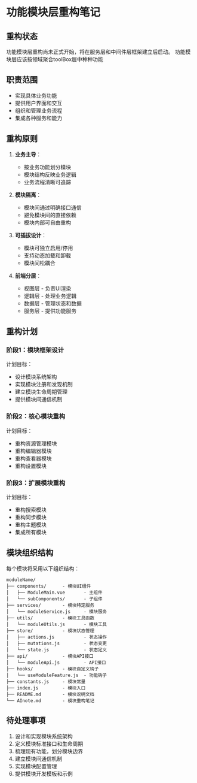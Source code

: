 # 功能模块层重构笔记

## 重构状态

功能模块层重构尚未正式开始，将在服务层和中间件层框架建立后启动。
功能模块层应该按领域聚合toolBox层中种种功能

## 职责范围

- 实现具体业务功能
- 提供用户界面和交互
- 组织和管理业务流程
- 集成各种服务和能力

## 重构原则

1. **业务主导**：
   - 按业务功能划分模块
   - 模块结构反映业务逻辑
   - 业务流程清晰可追踪

2. **模块隔离**：
   - 模块间通过明确接口通信
   - 避免模块间的直接依赖
   - 模块内部可自由重构

3. **可插拔设计**：
   - 模块可独立启用/停用
   - 支持动态加载和卸载
   - 模块间松耦合

4. **前端分层**：
   - 视图层 - 负责UI渲染
   - 逻辑层 - 处理业务逻辑
   - 数据层 - 管理状态和数据
   - 服务层 - 提供功能服务

## 重构计划

### 阶段1：模块框架设计

计划目标：
- 设计模块系统架构
- 实现模块注册和发现机制
- 建立模块生命周期管理
- 提供模块间通信机制

### 阶段2：核心模块重构

计划目标：
- 重构资源管理模块
- 重构编辑器模块
- 重构查看器模块
- 重构设置模块

### 阶段3：扩展模块重构

计划目标：
- 重构搜索模块
- 重构同步模块
- 重构主题模块
- 集成所有模块

## 模块组织结构

每个模块将采用以下组织结构：

```
moduleName/
├── components/      - 模块UI组件
│   ├── ModuleMain.vue       - 主组件
│   └── subComponents/       - 子组件
├── services/        - 模块特定服务
│   └── moduleService.js     - 模块服务
├── utils/           - 模块工具函数
│   └── moduleUtils.js       - 模块工具
├── store/           - 模块状态管理
│   ├── actions.js           - 状态操作
│   ├── mutations.js         - 状态变更
│   └── state.js             - 状态定义
├── api/             - 模块API接口
│   └── moduleApi.js         - API接口
├── hooks/           - 模块自定义钩子
│   └── useModuleFeature.js  - 功能钩子
├── constants.js     - 模块常量
├── index.js         - 模块入口
├── README.md        - 模块说明文档
└── AInote.md        - 模块重构笔记
```

## 待处理事项

1. 设计和实现模块系统架构
2. 定义模块标准接口和生命周期
3. 梳理现有功能，划分模块边界
4. 建立模块间通信机制
5. 实现模块配置管理
6. 提供模块开发模板和示例

## 